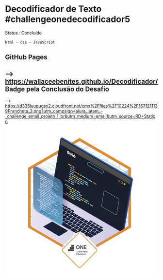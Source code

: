 <h1> Decodificador de Texto #challengeonedecodificador5</h1>
 Status : Concluído
 
````
html - css - JavaScript

````
GitHub Pages
---
-->  https://wallaceebenites.github.io/Decodificador/
Badge pela Conclusão do Desafio
---
--> https://d335luupugsy2.cloudfront.net/cms%2Ffiles%2F10224%2F1671211139Prancheta_3.png?utm_campaign=alura_latam_-_challenge_email_projeto_1_br&utm_medium=email&utm_source=RD+Station
<img src="assets/cms_files_10224_1671211139Prancheta_3.png">
